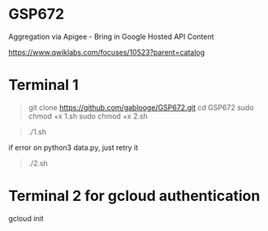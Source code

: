 # GSP672

Aggregation via Apigee - Bring in Google Hosted API Content

https://www.qwiklabs.com/focuses/10523?parent=catalog

# Terminal 1
> git clone https://github.com/gablooge/GSP672.git
> cd GSP672
> sudo chmod +x 1.sh
> sudo chmod +x 2.sh

> ./1.sh


if error on python3 data.py, just retry it 

> ./2.sh

# Terminal 2 for gcloud authentication
gcloud init

